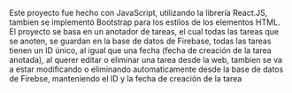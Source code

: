 Este proyecto fue hecho con JavaScript, utilizando la librería React.JS, tambien se implementó Bootstrap para los estilos de los elementos HTML.
El proyecto se basa en un anotador de tareas, el cual todas las tareas que se anoten, se guardan en la base de datos de Firebase, todas las tareas
tienen un ID único, al igual que una fecha (fecha de creación de la tarea anotada), al querer editar o eliminar una tarea desde la web, tambien se
va a estar modificando o eliminando automaticamente desde la base de datos de Firebse, manteniendo el ID y la fecha de creación de la tarea
